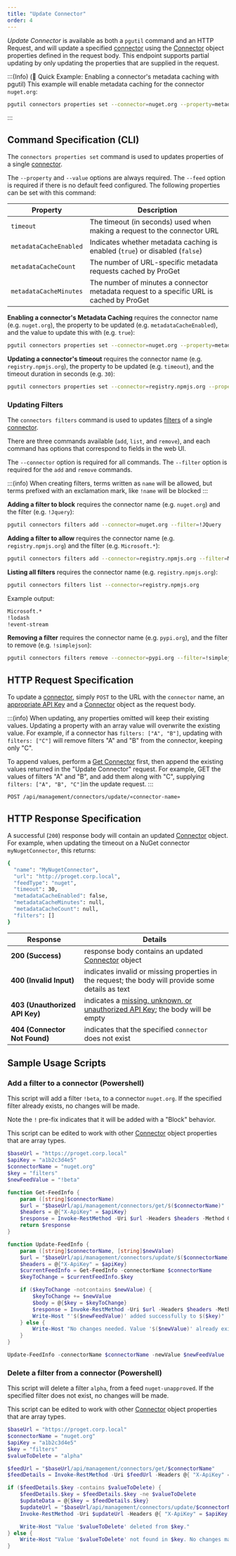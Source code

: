 ```yaml
---
title: "Update Connector"
order: 4
---
```


*Update Connector* is available as both a `pgutil` command and an HTTP Request, and will update a specified [connector](/docs/proget/feeds/connector-overview) using the [Connector](/docs/proget/reference-api/feeds/proget-api-connectors#connector-object) object properties defined in the request body. This endpoint supports partial updating by only updating the properties that are supplied in the request. 

:::(Info) (🚀 Quick Example: Enabling a connector's metadata caching with pgutil)
This example will enable metadata caching for the connector `nuget.org`:

```bash
pgutil connectors properties set --connector=nuget.org --property=metadataCacheEnabled --value=true
```
:::

## Command Specification (CLI)
The `connectors properties set` command is used to updates properties of a single [connector](/docs/proget/feeds/connector-overview).

The `--property` and `--value` options are always required. The `--feed` option is required if there is no default feed configured. The following properties can be set with this command:

| Property | Description | 
| --- | --- | 
| `timeout` | The timeout (in seconds) used when making a request to the connector URL | 
| `metadataCacheEnabled`  | Indicates whether metadata caching is enabled (`true`) or disabled (`false`) | 
| `metadataCacheCount` | The number of URL-specific metadata requests cached by ProGet | 
| `metadataCacheMinutes`  | The number of minutes a connector metadata request to a specific URL is cached by ProGet  | 
                                      
**Enabling a connector's Metadata Caching** requires the connector name (e.g. `nuget.org`), the property to be updated (e.g. `metadataCacheEnabled`), and the value to update this with (e.g. `true`):

```bash
pgutil connectors properties set --connector=nuget.org --property=metadataCacheEnabled --value=true
```

**Updating a connector's timeout** requires the connector name (e.g. `registry.npmjs.org`), the property to be updated (e.g. `timeout`), and the timeout duration in seconds (e.g. `30`):

```bash
pgutil connectors properties set --connector=registry.npmjs.org --property=timeout --value=30
```

### Updating Filters
The `connectors filters` command is used to updates [filters](/docs/proget/feeds/connector-overview#connector-filters) of a single [connector](/docs/proget/feeds/connector-overview).

There are three commands available (`add`, `list`, and `remove`), and each command has options that correspond to fields in the web UI. 

The `--connector` option is required for all commands. The `--filter` option is required for the `add` and `remove` commands.

:::(info)
When creating filters, terms written as `name` will be allowed, but terms prefixed with an exclamation mark, like `!name` will be blocked
:::

**Adding a filter to block** requires the connector name (e.g. `nuget.org`) and the filter (e.g. `!Jquery`):

```bash
pgutil connectors filters add --connector=nuget.org --filter=!JQuery
```

**Adding a filter to allow** requires the connector name (e.g. `registry.npmjs.org`) and the filter (e.g. `Microsoft.*`):

```bash
pgutil connectors filters add --connector=registry.npmjs.org --filter=Microsoft.*
```

**Listing all filters** requires the connector name (e.g. `registry.npmjs.org`):

```bash
pgutil connectors filters list --connector=registry.npmjs.org
```

Example output:

```bash
Microsoft.*
!lodash
!event-stream
```

**Removing a filter** requires the connector name (e.g. `pypi.org`), and the filter to remove (e.g. `!simplejson`):

```bash
pgutil connectors filters remove --connector=pypi.org --filter=!simplejson
```

## HTTP Request Specification
To update a [connector](/docs/proget/feeds/connector-overview), simply `POST` to the URL with the `connector` name, an [appropriate API Key](/docs/proget/reference-api/feeds/proget-api-connectors#authentication) and a [Connector](/docs/proget/reference-api/feeds/proget-api-connectors#connector-object) object as the request body.

:::(info)
When updating, any properties omitted will keep their existing values. Updating a property with an array value will overwrite the existing value. For example, if a connector has `filters: ["A", "B"]`, updating with `filters: ["C"]` will remove filters "A" and "B" from the connector, keeping only "C". 

To append values, perform a [Get Connector](/docs/proget/reference-api/feeds/proget-api-connectors/proget-api-connectors-get) first, then append the existing values returned in the "Update Connector" request. For example, GET the values of filters "A" and "B", and add them along with "C", supplying `filters: ["A", "B", "C"]`in the update request.
:::

```plaintext
POST /api/management/connectors/update/«connector-name»
```

## HTTP Response Specification
A successful (`200`) response body will contain an updated [Connector](/docs/proget/reference-api/feeds/proget-api-connectors#connector-object) object. For example, when updating the timeout on a NuGet connector `myNugetConnector`, this returns:

```bash
{
  "name": "MyNugetConnector",
  "url": "http://proget.corp.local",
  "feedType": "nuget",
  "timeout": 30,
  "metadataCacheEnabled": false,
  "metadataCacheMinutes": null,
  "metadataCacheCount": null,
  "filters": []
}
```

| Response | Details |
|---|---|
| **200 (Success)** | response body contains an updated [Connector](/docs/proget/reference-api/feeds/proget-api-connectors#connector-object) object|
| **400 (Invalid Input)** | indicates invalid or missing properties in the request; the body will provide some details as text |
| **403 (Unauthorized API Key)** | indicates a [missing, unknown, or unauthorized API Key](/docs/proget/reference-api/feeds/proget-api-connectors#authentication); the body will be empty |
| **404 (Connector Not Found)** | indicates that the specified `connector` does not exist |

## Sample Usage Scripts

### Add a filter to a connector (Powershell)
This script will add a filter `!beta`, to a connector `nuget.org`. If the specified filter already exists, no changes will be made.

Note the `!` pre-fix indicates that it will be added with a "Block" behavior.

This script can be edited to work with other [Connector](/docs/proget/reference-api/feeds/proget-api-connectors#connector-object) object properties that are array types.

```powershell
$baseUrl = "https://proget.corp.local"
$apiKey = "a1b2c3d4e5"
$connectorName = "nuget.org"
$key = "filters"
$newFeedValue = "!beta"

function Get-FeedInfo {
    param ([string]$connectorName)
    $url = "$baseUrl/api/management/connectors/get/$($connectorName)"
    $headers = @{"X-ApiKey" = $apiKey}
    $response = Invoke-RestMethod -Uri $url -Headers $headers -Method Get
    return $response
}

function Update-FeedInfo {
    param ([string]$connectorName, [string]$newValue)
    $url = "$baseUrl/api/management/connectors/update/$($connectorName)"
    $headers = @{"X-ApiKey" = $apiKey}
    $currentFeedInfo = Get-FeedInfo -connectorName $connectorName
    $keyToChange = $currentFeedInfo.$key

    if ($keyToChange -notcontains $newValue) {
        $keyToChange += $newValue
        $body = @{$key = $keyToChange}
        $response = Invoke-RestMethod -Uri $url -Headers $headers -Method Post -Body ($body | ConvertTo-Json) -ContentType "application/json"
        Write-Host "'$($newFeedValue)' added successfully to $($key)"
    } else {
        Write-Host "No changes needed. Value '$($newValue)' already exists in $($key)."
    }
}

Update-FeedInfo -connectorName $connectorName -newValue $newFeedValue
```

### Delete a filter from a connector (Powershell)

This script will delete a filter `alpha`, from a feed `nuget-unapproved`. If the specified filter does not exist, no changes will be made.

This script can be edited to work with other [Connector](/docs/proget/reference-api/feeds/proget-api-connectors#connector-object) object properties that are array types.

```powershell
$baseUrl = "https://proget.corp.local"
$connectorName = "nuget.org"
$apiKey = "a1b2c3d4e5"
$key = "filters"
$valueToDelete = "alpha"

$feedUrl = "$baseUrl/api/management/connectors/get/$connectorName"
$feedDetails = Invoke-RestMethod -Uri $feedUrl -Headers @{ "X-ApiKey" = $apiKey }

if ($feedDetails.$key -contains $valueToDelete) {
    $feedDetails.$key = $feedDetails.$key -ne $valueToDelete
    $updateData = @{$key = $feedDetails.$key}
    $updateUrl = "$baseUrl/api/management/connectors/update/$connectorName"
    Invoke-RestMethod -Uri $updateUrl -Headers @{ "X-ApiKey" = $apiKey; "Content-Type" = "application/json" } -Method Post -Body ($updateData | ConvertTo-Json)

    Write-Host "Value '$valueToDelete' deleted from $key."
} else {
    Write-Host "Value '$valueToDelete' not found in $key. No changes made."
}
```